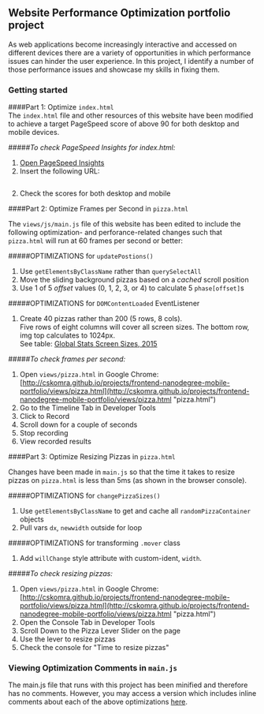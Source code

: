 ## Website Performance Optimization portfolio project

As web applications become increasingly interactive and accessed on different devices there are a variety of opportunities in which performance issues can hinder the user experience. In this project, I identify a number of those performance issues and showcase my skills in fixing them.

### Getting started

####Part 1: Optimize `index.html`  
The `index.html` file and other resources of this website have been modified to achieve a target PageSpeed score of above 90 for both desktop and mobile devices.

#####*To check PageSpeed Insights for index.html:*

1. [Open PageSpeed Insights](https://developers.google.com/speed/pagespeed/insights/ "PageSpeed Insights") 
1. Insert the following URL:  
 ```http://cskomra.github.io/projects/frontend-nanodegree-mobile-portfolio/index.html
  ```
2. Check the scores for both desktop and mobile


####Part 2: Optimize Frames per Second in `pizza.html`

The `views/js/main.js` file of this website has been edited to include the following optimization- and perforance-related changes such that `pizza.html` will run at 60 frames per second or better:

#####OPTIMIZATIONS for `updatePostions()`
1. Use `getElementsByClassName` rather than `querySelectAll`
2. Move the sliding background pizzas based on a *cached* scroll position
3. Use 1 of 5 *offset* values (0, 1, 2, 3, or 4) to calculate 5 `phase[offset]`s

#####OPTIMIZATIONS for `DOMContentLoaded` EventListener
1. Create 40 pizzas rather than 200 (5 rows, 8 cols).  
Five rows of eight columns will cover all screen sizes.  The bottom row, img top calculates to 1024px.  
See table:  [Global Stats Screen Sizes, 2015](http://www.hobo-web.co.uk/wp-content/uploads/G-ww-mar-may-2015.jpg "Global Statistics on Screen Sizes, 2015")  


#####*To check frames per second:*
1. Open `views/pizza.html` in Google Chrome:  
[http://cskomra.github.io/projects/frontend-nanodegree-mobile-portfolio/views/pizza.html](http://cskomra.github.io/projects/frontend-nanodegree-mobile-portfolio/views/pizza.html "pizza.html")
2. Go to the Timeline Tab in Developer Tools
3. Click to Record
4. Scroll down for a couple of seconds
5. Stop recording
6. View recorded results

####Part 3: Optimize Resizing Pizzas in `pizza.html`

Changes have been made in `main.js` so that the time it takes to resize pizzas on `pizza.html` is less than 5ms (as shown in the browser console).

#####OPTIMIZATIONS for `changePizzaSizes()`
1. Use `getElementsByClassName` to get and cache all `randomPizzaContainer` objects
2. Pull vars `dx`, `newwidth` outside for loop

#####OPTIMIZATIONS for transforming `.mover` class
1. Add `willChange` style attribute with custom-ident, `width`.

#####*To check resizing pizzas:*
1. Open `views/pizza.html` in Google Chrome:  
[http://cskomra.github.io/projects/frontend-nanodegree-mobile-portfolio/views/pizza.html](http://cskomra.github.io/projects/frontend-nanodegree-mobile-portfolio/views/pizza.html "pizza.html")
2. Open the Console Tab in Developer Tools
3. Scroll Down to the Pizza Lever Slider on the page
4. Use the lever to resize pizzas
5. Check the console for "Time to resize pizzas"

### Viewing Optimization Comments in `main.js`
The main.js file that runs with this project has been minified and therefore has no comments.  However, you may access a version which includes inline comments about each of the above optimizations [here](https://github.com/cskomra/cskomra.github.io/blob/master/projects/frontend-nanodegree-mobile-portfolio/views/js/main-withComments.js "main.js with optimization comments"). 